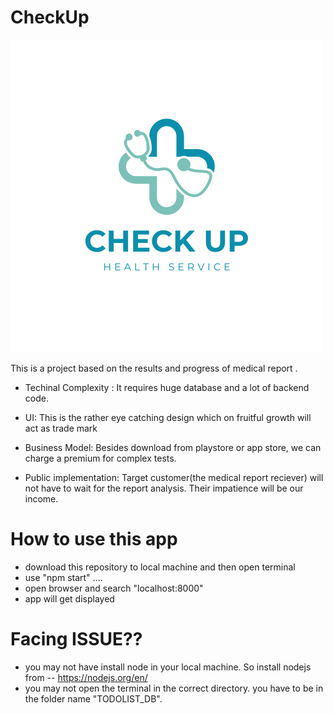 # CheckUp

![Logo](CheckUp.png)

This is a project based on the results and progress of medical report . 

- Techinal Complexity : It requires huge database and a lot of backend code.

- UI: This is the rather eye catching design which on fruitful growth will act as trade mark

- Business Model: Besides download from playstore or app store, we can charge a premium for complex tests.

- Public implementation: Target customer(the medical report reciever) will not have to wait for the report analysis. Their impatience will be our income.

# How to use this app
- download this repository to local machine and then open terminal
- use "npm start" ....
- open browser and search "localhost:8000"
- app will get displayed 

# Facing ISSUE??
- you may not have install node in your local machine. So install nodejs from -- https://nodejs.org/en/
- you may not open the terminal in the correct directory. you have to be in the folder name "TODOLIST_DB".
